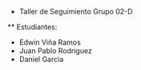 * Taller de Seguimiento Grupo 02-D

** Estudiantes:

- Edwin Viña Ramos
- Juan Pablo Rodriguez
- Daniel Garcia